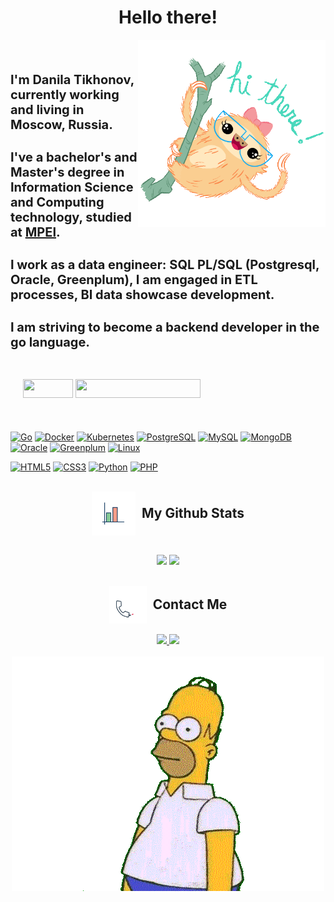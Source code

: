<h1 align="center">Hello there!</h1>

<div class="container" style="font-size: 20px">
    <img src="https://github.com/TiZir/TiZir/blob/main/Image/hi.gif" align="right" width="300px" height="300px">&nbsp;
    <h4>I'm Danila Tikhonov, currently working and living in Moscow, Russia.</h4>
    <h4>I've a bachelor's and Master's degree in Information Science and Computing technology, studied at <a href="https://mpei.ru/Pages/default.aspx">MPEI</a>.</h4>
    <h4>I work as a data engineer: SQL PL/SQL (Postgresql, Oracle, Greenplum), I am engaged in ETL processes, BI data showcase development.</h4>
    <h4>I am striving to become a backend developer in the go language.</h4>
    <!-- <h4>Currently working on ...a <a href="">name</a></h4> -->
</div>

<div style="padding: 20px">
 <img src="https://badges.pufler.dev/repos/TiZir" width="80px" height="30px"/>
 <img src="https://badges.pufler.dev/commits/monthly/TiZir" width="200px" height="30px"/>
</div>

<br>

[![Go][Go]][Go-url] 
[![Docker][Docker]][Docker-url]
[![Kubernetes][Kubernetes]][Kubernetes-url]
[![PostgreSQL][PostgreSQL]][PostgreSQL-url]
[![MySQL][MySQL]][MySQL-url]
[![MongoDB][MongoDB]][MongoDB-url]
[![Oracle][Oracle]][Go-url] 
[![Greenplum][Greenplum]][Go-url]
[![Linux][Linux]][Linux-url]

[![HTML5][HTML5]][HTML5-url]
[![CSS3][CSS3]][CSS3-url]
[![Python][Python]][Python-url]
[![PHP][PHP]][PHP-url]

<br>
<div style="display: flex; justify-content: center; align-items: center; text-align: center;">
  <img src="https://github.com/TiZir/TiZir/blob/main/Image/stat_git.gif" width="70px" style="margin-right: 10px;">
  <h2 style="margin: 0;">My Github Stats</h2>
</div>


<br>
<p align = "center">
  <img  src = "https://github-readme-stats.vercel.app/api?username=TiZir&show_icons=true&theme=radical&line_height=27">
  <img src = "https://github-readme-stats.vercel.app/api/top-langs/?username=TiZir&hide=html,css,java,shaderlab,kotlin,hlsl&theme=radical">
</p>
<!--
<br>
<div style="display: flex; justify-content: center; align-items: center; text-align: center;">
  <img src="https://github.com/TiZir/TiZir/blob/main/Image/pin.gif" width="50px" style="margin-right: 10px;">
  <h2 style="margin: 0;">Pinned Projects</h2>
</div>
<br>
<div align="center">
    <a href="https://github.com/TiZir/segment_service">
        <img width='40%' align="center" src="https://github-readme-stats.vercel.app/api/pin/?username=TiZir&repo=segment_service&border_color=EE4779&bg_color=0D1117&title_color=C9D1D9&text_color=8B949E&icon_color=00BAE9" />
    </a>
    <span>&nbsp;</span>
    <a href="https://github.com/TiZir/orders_server">
        <img width='40%' align="center" src="https://github-readme-stats.vercel.app/api/pin/?username=TiZir&repo=orders_server&border_color=EE4779&bg_color=0D1117&title_color=C9D1D9&text_color=8B949E&icon_color=00BAE9" />
    </a>
</div>
<p> </p>
<div align="center">
    <a href="https://github.com/TiZir/service_with_enrichment">
        <img width='40%' align="center" src="https://github-readme-stats.vercel.app/api/pin/?username=TiZir&repo=service_with_enrichment&border_color=EE4779&bg_color=0D1117&title_color=C9D1D9&text_color=8B949E&icon_color=00BAE9" />
    </a>
    <span>&nbsp;</span>
    <a href="https://github.com/TiZir/sports_store-app">
        <img width='40%' align="center" src="https://github-readme-stats.vercel.app/api/pin/?username=TiZir&repo=sports_store-app&border_color=EE4779&bg_color=0D1117&title_color=C9D1D9&text_color=8B949E&icon_color=00BAE9" />
    </a>
</div>

<br>
<div style="display: flex; justify-content: center; align-items: center; text-align: center;">
  <img src="https://github.com/TiZir/TiZir/blob/main/Image/cur.gif" width="40px" style="margin-right: 10px;">
  <h2 style="margin: 0;">Currently working on</h2>
</div>
<br>
<div align="center">
    <a href="https://github.com/TiZir/service_with_enrichment">
        <img width='40%' align="center" src="https://github-readme-stats.vercel.app/api/pin/?username=TiZir&repo=service_with_enrichment&border_color=EE4779&bg_color=0D1117&title_color=C9D1D9&text_color=8B949E&icon_color=00BAE9" />
    </a>
</div>
-->
<br>
<div style="display: flex; justify-content: center; align-items: center; text-align: center;">
  <img src="https://github.com/TiZir/TiZir/blob/main/Image/contact.gif" width="60px" style="margin-right: 10px;">
  <h2 style="margin: 0;">Contact Me</h2>
</div>

<br>
<div align="center">
    <a href="https://t.me/shizgaret">
        <img src="https://img.shields.io/badge/-telegram-2CA5E0?style=for-the-badge&logo=telegram&labelColor=white">
    </a>
    <a href="mailto:therealvitas@gmail.com">
        <img src="https://img.shields.io/badge/-gmail-EA4335?style=for-the-badge&logo=gmail&labelColor=white">
    </a>
</div>

<br>

<div  align="center" style="width: 100%; max-height: 500px;">
    <img src="https://github.com/TiZir/TiZir/blob/main/Image/bye.gif" style="max-height: 100%; width: auto;" alt="utkarshpathrabe">
</div>

<!--LINKS-->
[Go]: https://img.shields.io/badge/-go-00ADD8?style=for-the-badge&logo=go&labelColor=white
[Go-url]: https://go.dev
[Javascript]: https://img.shields.io/badge/-javascript-F7DF1E?style=for-the-badge&logo=javascript&labelColor=white
[Javascript-url]: https://www.javascript.com
[Python]: https://img.shields.io/badge/-python-3776AB?style=for-the-badge&logo=python&labelColor=white
[Python-url]: https://www.python.org
[Docker]: https://img.shields.io/badge/-docker-2496ED?style=for-the-badge&logo=docker&labelColor=white
[Docker-url]: https://www.docker.com
[Kubernetes]: https://img.shields.io/badge/-kubernetes-326CE5?style=for-the-badge&logo=kubernetes&labelColor=white
[Kubernetes-url]: https://kubernetes.io
[PostgreSQL]: https://img.shields.io/badge/-postgresql-4169E1?style=for-the-badge&logo=postgresql&labelColor=white
[PostgreSQL-url]: https://www.postgresql.org
[MongoDB]: https://img.shields.io/badge/-mongodb-47A248?style=for-the-badge&logo=mongodb&labelColor=white
[MongoDB-url]: https://www.mongodb.com
[MySQL]: https://img.shields.io/badge/-mysql-4479A1?style=for-the-badge&logo=mysql&labelColor=white&logoColor=4479A1
[MySQL-url]: https://www.mysql.com
[HTML5]: https://img.shields.io/badge/-html5-E34F26?style=for-the-badge&logo=html5&labelColor=white
[HTML5-url]: https://en.wikipedia.org/wiki/HTML5
[CSS3]: https://img.shields.io/badge/-css3-1572B6?style=for-the-badge&logo=css3&labelColor=white&logoColor=1572B6
[CSS3-url]: https://en.wikipedia.org/wiki/CSS#CSS_3
[Linux]: https://img.shields.io/badge/Linux-FCC624?style=for-the-badge&logo=linux&labelColor=white&logoColor=black
[Linux-url]: https://www.linux.org
[Git]: https://img.shields.io/badge/-git-F05032?style=for-the-badge&logo=git&labelColor=white
[Git-url]: https://git-scm.com/
[PHP]: https://img.shields.io/badge/-php-777BB4?style=for-the-badge&logo=php&labelColor=white
[PHP-url]: https://www.php.net/
[Oracle]: https://img.shields.io/badge/-oracle-F80000?style=for-the-badge&logo=oracle&labelColor=orange
[Oracle-url]: https://www.oracle.com
[Greenplum]: https://img.shields.io/badge/-greenplum-006400?style=for-the-badge&logo=greenplum&labelColor=black
[Greenplum-url]: https://greenplum.org
